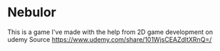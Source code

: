 # Nebulor
This is a game I've made with the help from 2D game development on udemy 
Source
https://www.udemy.com/share/101WjsCEAZdltXRnQ=/
